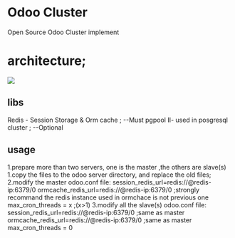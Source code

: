 # Odoo Cluster
Open Source Odoo Cluster implement


architecture;
===
<img  src="https://github.com/openliu/odoo-cluster/blob/odoo-cluster/OdooCluster-openliu.jpeg?raw=true" />


libs
----------------------------
Redis - Session Storage & Orm cache  ;  --Must
pgpool II- used in posgresql cluster ;  --Optional

usage
----------------------------
1.prepare more than two servers, one is the master ,the others are slave(s)
1.copy the files to the odoo server directory, and replace the old files;
2.modify the master odoo.conf file:
	session_redis_url=redis://@redis-ip:6379/0
	ormcache_redis_url=redis://@redis-ip:6379/0      ;strongly recommand the redis instance used in ormchace is not previous one
	max_cron_threads = x                             ;(x>1)
3.modify all the slave(s) odoo.conf file:
	session_redis_url=redis://@redis-ip:6379/0       ;same as master
	ormcache_redis_url=redis://@redis-ip:6379/0      ;same as master
	max_cron_threads = 0
